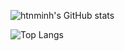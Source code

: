 ![htnminh's GitHub stats](https://github-readme-stats.vercel.app/api?username=htnminh&count_private=true&show_icons=true&hide_border=true&cache_seconds=1800&bg_color=1c1c1c&title_color=ff42ba&text_color=edd500&icon_color=ff2424)


![Top Langs](https://github-readme-stats.vercel.app/api/top-langs/?username=htnminh&bg_color=1c1c1c&title_color=ff42ba&text_color=edd500&icon_color=ff2424)

